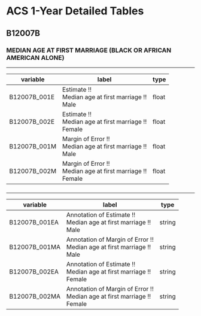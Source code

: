 # ACS 1-Year Detailed Tables

## B12007B

### MEDIAN AGE AT FIRST MARRIAGE (BLACK OR AFRICAN AMERICAN ALONE)

___

| variable | label | type |
| ----- | ----- | ----- |
| B12007B_001E | Estimate !!<br>Median age at first marriage !!<br>Male | float |
| B12007B_002E | Estimate !!<br>Median age at first marriage !!<br>Female | float |
| B12007B_001M | Margin of Error !!<br>Median age at first marriage !!<br>Male | float |
| B12007B_002M | Margin of Error !!<br>Median age at first marriage !!<br>Female | float |
### 

___

| variable | label | type |
| ----- | ----- | ----- |
| B12007B_001EA | Annotation of Estimate !!<br>Median age at first marriage !!<br>Male | string |
| B12007B_001MA | Annotation of Margin of Error !!<br>Median age at first marriage !!<br>Male | string |
| B12007B_002EA | Annotation of Estimate !!<br>Median age at first marriage !!<br>Female | string |
| B12007B_002MA | Annotation of Margin of Error !!<br>Median age at first marriage !!<br>Female | string |

